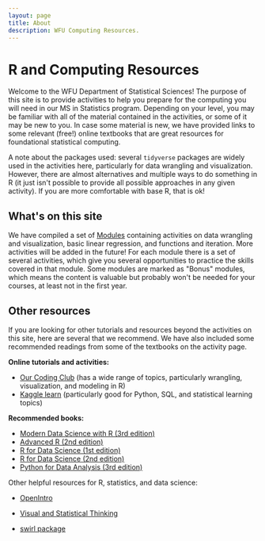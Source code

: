 ```yaml
---
layout: page
title: About
description: WFU Computing Resources.
---
```



# R and Computing Resources

Welcome to the WFU Department of Statistical Sciences! The purpose of this site is to provide activities to help you prepare for the computing you will need in our MS in Statistics program. Depending on your level, you may be familiar with all of the material contained in the activities, or some of it may be new to you. In case some material is new, we have provided links to some relevant (free!) online textbooks that are great resources for foundational statistical computing.

A note about the packages used: several `tidyverse` packages are widely used in the activities here, particularly for data wrangling and visualization. However, there are almost alternatives and multiple ways to do something in R (it just isn't possible to provide all possible approaches in any given activity). If you are more comfortable with base R, that is ok! 

## What's on this site

We have compiled a set of [Modules](https://wfu-r-resources.github.io/calendar/) containing activities on data wrangling and visualization, basic linear regression, and functions and iteration. More activities will be added in the future! For each module there is a set of several activities, which give you several opportunities to practice the skills covered in that module. Some modules are marked as "Bonus" modules, which means the content is valuable but probably won't be needed for your courses, at least not in the first year.

## Other resources

If you are looking for other tutorials and resources beyond the activities on this site, here are several that we recommend. We have also included some recommended readings from some of the textbooks on the activity page.

**Online tutorials and activities:**

  * [Our Coding Club](https://ourcodingclub.github.io/tutorials.html) (has a wide range of topics, particularly wrangling, visualization, and modeling in R)
  * [Kaggle learn](https://www.kaggle.com/learn) (particularly good for Python, SQL, and statistical learning topics)

**Recommended books:**

  * [Modern Data Science with R (3rd edition)](https://mdsr-book.github.io/mdsr3e/)
  * [Advanced R (2nd edition)](https://adv-r.hadley.nz/index.html)
  * [R for Data Science (1st edition)](https://r4ds.had.co.nz/)
  * [R for Data Science (2nd edition)](https://r4ds.hadley.nz/)
  * [Python for Data Analysis (3rd edition)](https://wesmckinney.com/book/)

Other helpful resources for R, statistics, and data science:

* [OpenIntro](https://www.openintro.org/book/os/)

* [Visual and Statistical Thinking](https://www.edwardtufte.com/tufte/books_textb)

* [swirl package](https://swirlstats.com/)

